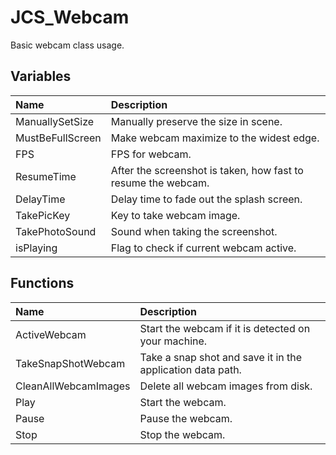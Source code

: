 # JCS_Webcam

Basic webcam class usage.

## Variables

| Name | Description |
|:---|:---|
| ManuallySetSize | Manually preserve the size in scene. |
| MustBeFullScreen | Make webcam maximize to the widest edge. |
| FPS | FPS for webcam. |
| ResumeTime | After the screenshot is taken, how fast to resume the webcam. |
| DelayTime | Delay time to fade out the splash screen. |
| TakePicKey | Key to take webcam image. |
| TakePhotoSound | Sound when taking the screenshot. |
| isPlaying | Flag to check if current webcam active. |

## Functions

| Name | Description |
|:---|:---|
| ActiveWebcam | Start the webcam if it is detected on your machine. |
| TakeSnapShotWebcam | Take a snap shot and save it in the application data path. |
| CleanAllWebcamImages | Delete all webcam images from disk. |
| Play | Start the webcam. |
| Pause | Pause the webcam. |
| Stop | Stop the webcam. |
